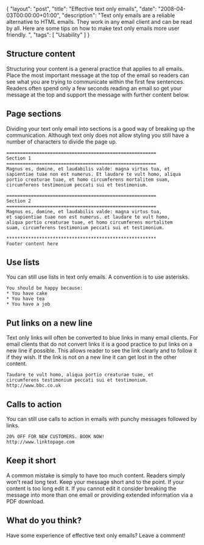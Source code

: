 {
  "layout": "post",
  "title": "Effective text only emails",
  "date": "2008-04-03T00:00:00+01:00",
  "description": "Text only emails are a reliable alternative to HTML emails. They work in any email client and can be read by all. Here are some tips on how to make text only emails more user friendly. ",
  "tags": [
    "Usability"
  ]
}

## Structure content

Structuring your content is a general practice that applies to all emails. Place the most important message at the top of the email so readers can see what you are trying to communicate within the first few sentences. Readers often spend only a few seconds reading an email so get your message at the top and support the message with further content below. 

## Page sections

Dividing your text only email into sections is a good way of breaking up the communication. Although text only does not allow styling you still have a number of characters to divide the page up.  

    =======================================================
    Section 1
    =======================================================
    Magnus es, domine, et laudabilis valde: magna virtus tua, et 
    sapientiae tuae non est numerus. Et laudare te vult homo, aliqua
    portio creaturae tuae, et homo circumferens mortalitem suam, 
    circumferens testimonium peccati sui et testimonium.

    =======================================================
    Section 2
    =======================================================
    Magnus es, domine, et laudabilis valde: magna virtus tua,
    et sapientiae tuae non est numerus. et laudare te vult homo, 
    aliqua portio creaturae tuae, et homo circumferens mortalitem 
    suam, circumferens testimonium peccati sui et testimonium.

    *******************************************************
    Footer content here

## Use lists

You can still use lists in text only emails. A convention is to use asterisks. 

    You should be happy because:
    * You have cake
    * You have tea
    * You have a job

## Put links on a new line

Text only links will often be converted to blue links in many email clients. For email clients that do not convert links it is a good practice to put links on a new line if possible. This allows reader to see the link clearly and to follow it if they wish. If the link is not on a new line it can get lost in the other content.  

    Taudare te vult homo, aliqua portio creaturae tuae, et  
    circumferens testimonium peccati sui et testimonium.
    http://www.bbc.co.uk

## Calls to action

You can still use calls to action in emails with punchy messages followed by links. 

    20% OFF FOR NEW CUSTOMERS. BOOK NOW!
    http://www.linktopage.com

## Keep it short

A common mistake is simply to have too much content. Readers simply won't read long text. Keep your message short and to the point. If your content is too long edit it. If you cannot edit it consider breaking the message into more than one email or providing extended information via a PDF download. 

## What do you think?

Have some experience of effective text only emails? Leave a comment!
